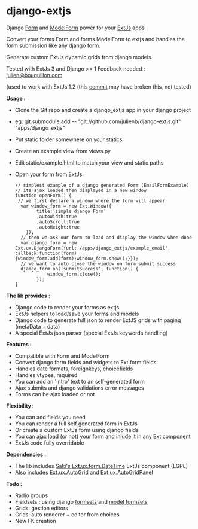 django-extjs
============

Django [Form][1] and [ModelForm][2] power for your [ExtJs][3] apps

Convert your forms.Form and forms.ModelForm to extjs and handles the form submission like any django form.

Generate custom ExtJs dynamic grids from django models.

Tested with ExtJs 3 and Django >= 1 Feedback needed  : <julien@bouquillon.com>

(used to work with ExtJs 1.2  (this [commit][5] may have broken this, not tested)


**Usage :**

  - Clone the Git repo and create a django_extjs app in your django project
  - eg: git submodule add  -- "git://github.com/julienb/django-extjs.git"  "apps/django_extjs"
  - Put static folder somewhere on your statics
  - Create an example view from views.py
  - Edit static/example.html to match your view and static paths
  - Open your form from ExtJs:
  
        // simplest example of a django generated Form (EmailFormExample)
        // its ajax loaded then displayed in a new window
        function openForm() {
         // we first declare a window where the form will appear
          var window_form = new Ext.Window({
                title:'simple django Form'
                ,autoWidth:true
                ,autoScroll:true
                ,autoHeight:true
            });
          // then we ask our form to load and display the window when done
          var django_form = new Ext.ux.DjangoForm({url:'/apps/django_extjs/example_email', callback:function(form) {window_form.add(form);window_form.show();}});
          // we want to auto close the window on form submit success
          django_form.on('submitSuccess', function() {
                    window_form.close();
                });
        }
             
  
**The lib provides :**

  - Django code to render your forms as extjs
  - ExtJs helpers to load/save your forms and models
  - Django code to generate full json to render ExtJS grids with paging (metaData + data)
  - A special ExtJs json parser (special ExtJs keywords handling)

**Features :**

  - Compatible with Form and ModelForm
  - Convert django form fields and widgets to Ext.form fields
  - Handles date formats, foreignkeys, choicefields
  - Handles vtypes, required
  - You can add an 'intro' text to an self-generated form
  - Ajax submits and django validations error messages
  - Forms can be ajax loaded or not

**Flexibility :**

  - You can add fields you need
  - You can render a full self generated form in ExtJs
  - Or create a custom ExtJs form using django fields
  - You can ajax load (or not) your form and inlude it in any Ext component
  - ExtJs code fully overridable

**Dependencies :**

  - The lib includes [Saki's Ext.ux.form.DateTime][4] ExtJs component (LGPL)
  - Also includes Ext.ux.AutoGrid and Ext.ux.AutoGridPanel
  
  
**Todo :** 

  - Radio groups
  - Fieldsets : using django  [formsets][6] and [model formsets][7]
  - Grids: gestion editors
  - Grids: auto renderer + editor from choices
  - New FK creation

  
  [1]: http://docs.djangoproject.com/en/dev/topics/forms/
  [2]: http://docs.djangoproject.com/en/dev/topics/forms/modelforms/
  [3]: http://www.extjs.com
  [4]: http://www.extjs.com/forum/showthread.php?t=22661
  [5]: http://github.com/julienb/django-extjs/commit/3fbad2437db07adef645cbf132659932533e1e95#diff-2
  [6]: http://docs.djangoproject.com/en/dev/topics/forms/formsets/
  [7]: http://docs.djangoproject.com/en/dev/topics/forms/modelforms/
 